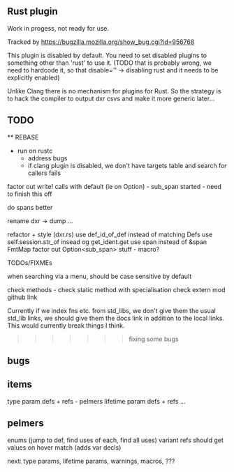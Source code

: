 Rust plugin
-----------

Work in progess, not ready for use.

Tracked by https://bugzilla.mozilla.org/show_bug.cgi?id=956768

This plugin is disabled by default. You need to set disabled plugins to something
other than 'rust' to use it. (TODO that is probably wrong, we need to hardcode it,
so that disable='' -> disabling rust and it needs to be explicitly enabled)

Unlike Clang there is no mechanism for plugins for Rust. So the strategy is to
hack the compiler to output dxr csvs and make it more generic later...

TODO
----

** REBASE

* run on rustc
  - address bugs
  - if clang plugin is disabled, we don't have targets table and search for callers fails

factor out write! calls with default (ie on Option<T>) - sub_span
  started - need to finish this off

do spans better

rename dxr -> dump ...

refactor + style (dxr.rs)
  use def_id_of_def instead of matching Defs
  use self.session.str_of insead og get_ident.get
  use span instead of &span
  FmtMap
  factor out Option<sub_span> stuff - macro?

TODOs/FIXMEs

when searching via a menu, should be case sensitive by default

check
  methods - check static method with specialisation
  check extern mod github link


Currently if we index fns etc. from std_libs, we don't give them the usual std_lib links,
we should give them the docs link in addition to the local links. This would
currently break things I think.
>>>>>>> fixing some bugs

bugs
----


items
-----

type param defs + refs - pelmers
lifetime param defs + refs
...

pelmers
-------

enums (jump to def, find uses of each, find all uses)
  variant refs should get values on hover
match (adds var decls)

next: type params, lifetime params, warnings, macros, ???
